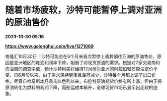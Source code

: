 # 随着市场疲软，沙特可能暂停上调对亚洲的原油售价

**2023-10-30 05:16**

**https://www.gelonghui.com/live/1271069**

格隆汇10月30日｜沙特可能会在6个月来首次暂停上调其销往亚洲的原油售价，原因是亚洲地区的炼油利润率下降，削弱了对现货原油的需求。根据对7家交易商和炼油商的调查中值，预计沙特阿美将维持12月份对亚洲的阿拉伯轻质原油定价不变。自6月份以来，由于需求保持健康且库存减少，沙特每个月都上调了出口价格。尽管自哈马斯本月袭击以色列以来，布伦特原油期货价格有所上涨，但由于将原油转化为燃料的利润下降，而船运成本飙升，全球现货市场已显示出走软的迹象。